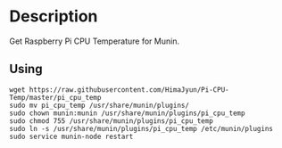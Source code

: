 # Description
Get Raspberry Pi CPU Temperature for Munin.

## Using
```
wget https://raw.githubusercontent.com/HimaJyun/Pi-CPU-Temp/master/pi_cpu_temp
sudo mv pi_cpu_temp /usr/share/munin/plugins/
sudo chown munin:munin /usr/share/munin/plugins/pi_cpu_temp
sudo chmod 755 /usr/share/munin/plugins/pi_cpu_temp
sudo ln -s /usr/share/munin/plugins/pi_cpu_temp /etc/munin/plugins
sudo service munin-node restart
```
